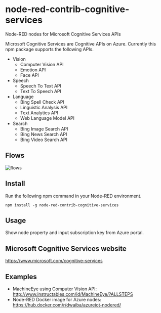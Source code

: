 node-red-contrib-cognitive-services
===================================

Node-RED nodes for Microsoft Cognitive Services APIs

Microsoft Cognitive Services are Cognitive APIs on Azure.
Currently this npm package supports the following APIs.
- Vision
    - Computer Vision API
    - Emotion API
    - Face API
- Speech
    - Speech To Text API
    - Text To Speech API
- Language
    - Bing Spell Check API
    - Linguistic Analysis API
    - Text Analytics API
    - Web Language Model API
- Search
    - Bing Image Search API
    - Bing News Search API
    - Bing Video Search API

## Flows
![flows](https://raw.githubusercontent.com/zuhito/node-red-contrib-cognitive-services/master/flows.png)

## Install
Run the following npm command in your Node-RED environment.
```
npm install -g node-red-contrib-cognitive-services
```

## Usage
Show node property and input subscription key from Azure portal.

## Microsoft Cognitive Services website
https://www.microsoft.com/cognitive-services

## Examples
- MachineEye using Computer Vision API: http://www.instructables.com/id/MachineEye/?ALLSTEPS
- Node-RED Docker image for Azure nodes: https://hub.docker.com/r/dwaiba/azureiot-nodered/
